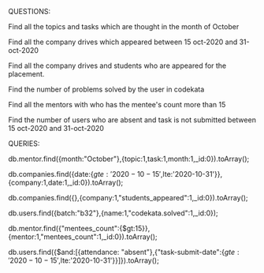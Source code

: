 QUESTIONS:

Find all the topics and tasks which are thought in the month of October

Find all the company drives which appeared between 15 oct-2020 and 31-oct-2020

Find all the company drives and students who are appeared for the placement.

Find the number of problems solved by the user in codekata

Find all the mentors with who has the mentee's count more than 15

Find the number of users who are absent and task is not submitted  between 15 oct-2020 and 31-oct-2020





QUERIES:

db.mentor.find({month:"October"},{topic:1,task:1,month:1,_id:0}).toArray();

db.companies.find({date:{$gte:'2020-10-15',$lte:'2020-10-31'}},{company:1,date:1,_id:0}).toArray();

db.companies.find({},{company:1,"students_appeared":1,_id:0}).toArray();

db.users.find({batch:"b32"},{name:1,"codekata.solved":1,_id:0});

db.mentor.find({"mentees_count":{$gt:15}},{mentor:1,"mentees_count":1,_id:0}).toArray();

db.users.find({$and:[{attendance: "absent"},{"task-submit-date":{$gte:'2020-10-15',$lte:'2020-10-31'}}]}).toArray();


